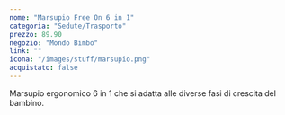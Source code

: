 ```yaml
---
nome: "Marsupio Free On 6 in 1"
categoria: "Sedute/Trasporto"
prezzo: 89.90
negozio: "Mondo Bimbo"
link: ""
icona: "/images/stuff/marsupio.png"
acquistato: false
---
```


Marsupio ergonomico 6 in 1 che si adatta alle diverse fasi di crescita del bambino.
